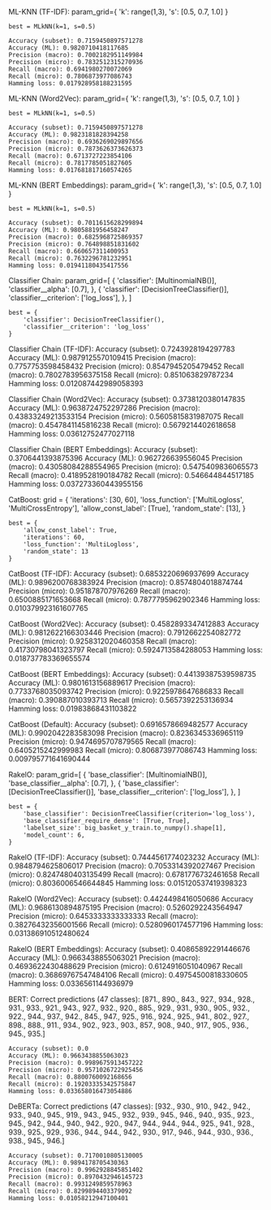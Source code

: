 ML-KNN (TF-IDF):
    param_grid={
        'k': range(1,3),
        's': [0.5, 0.7, 1.0]
    }

    best = MLkNN(k=1, s=0.5)

    Accuracy (subset): 0.7159450897571278
    Accuracy (ML): 0.9820710418117685
    Precision (macro): 0.7002182951149984
    Precision (micro): 0.7832512315270936
    Recall (macro): 0.6941980270072069
    Recall (micro): 0.7806873977086743
    Hamming loss: 0.017928958188231595

ML-KNN (Word2Vec):
    param_grid={
        'k': range(1,3),
        's': [0.5, 0.7, 1.0]
    }

    best = MLkNN(k=1, s=0.5)

    Accuracy (subset): 0.7159450897571278
    Accuracy (ML): 0.9823181828394258
    Precision (macro): 0.6936269029897656
    Precision (micro): 0.7873626373626373
    Recall (macro): 0.6713727223854106
    Recall (micro): 0.7817785051827605
    Hamming loss: 0.017681817160574265

ML-KNN (BERT Embeddings):
    param_grid={
        'k': range(1,3),
        's': [0.5, 0.7, 1.0]
    }

    best = MLkNN(k=1, s=0.5)

    Accuracy (subset): 0.7011615628299894
    Accuracy (ML): 0.9805881956458247
    Precision (macro): 0.6825968725869357
    Precision (micro): 0.764898851831602
    Recall (macro): 0.660657311400953
    Recall (micro): 0.7632296781232951
    Hamming loss: 0.01941180435417556

Classifier Chain:
    param_grid=[
        {
            'classifier': [MultinomialNB()],
            'classifier__alpha': [0.7],
        },
        {
            'classifier': [DecisionTreeClassifier()],
            'classifier__criterion': ['log_loss'],
        },
    ]

    best = {
        'classifier': DecisionTreeClassifier(),
        'classifier__criterion': 'log_loss'
    }

Classifier Chain (TF-IDF):
    Accuracy (subset): 0.7243928194297783
    Accuracy (ML): 0.9879125570109415
    Precision (macro): 0.7757753598458432
    Precision (micro): 0.8547945205479452
    Recall (macro): 0.7802783956375158
    Recall (micro): 0.851063829787234
    Hamming loss: 0.012087442989058393

Classifier Chain (Word2Vec):
    Accuracy (subset): 0.3738120380147835
    Accuracy (ML): 0.9638724752297286
    Precision (macro): 0.43833249213533154
    Precision (micro): 0.5605815831987075
    Recall (macro): 0.4547841145816238
    Recall (micro): 0.5679214402618658
    Hamming loss: 0.03612752477027118

Classifier Chain (BERT Embeddings):
    Accuracy (subset): 0.3706441393875396
    Accuracy (ML): 0.962726639556045
    Precision (macro): 0.43058084288554965
    Precision (micro): 0.5475409836065573
    Recall (macro): 0.4189528190184782
    Recall (micro): 0.546644844517185
    Hamming loss: 0.037273360443955156

CatBoost:
    grid = {
        'iterations': [30, 60],
        'loss_function': ['MultiLogloss', 'MultiCrossEntropy'],
        'allow_const_label': [True],
        'random_state': [13],
    }

    best = {
        'allow_const_label': True,
        'iterations': 60,
        'loss_function': 'MultiLogloss',
        'random_state': 13
    }

CatBoost (TF-IDF):
    Accuracy (subset): 0.6853220696937699
    Accuracy (ML): 0.9896200768383924
    Precision (macro): 0.8574804018874744
    Precision (micro): 0.951878707976269
    Recall (macro): 0.6500885171653668
    Recall (micro): 0.7877795962902346
    Hamming loss: 0.010379923161607765

CatBoost (Word2Vec):
    Accuracy (subset): 0.4582893347412883
    Accuracy (ML): 0.9812622166303446
    Precision (macro): 0.7912662254082772
    Precision (micro): 0.9258312020460358
    Recall (macro): 0.41730798041323797
    Recall (micro): 0.5924713584288053
    Hamming loss: 0.018737783369655574

CatBoost (BERT Embeddings):
    Accuracy (subset): 0.44139387539598735
    Accuracy (ML): 0.9801613156889617
    Precision (macro): 0.7733768035093742
    Precision (micro): 0.9225978647686833
    Recall (macro): 0.390887010393713
    Recall (micro): 0.5657392253136934
    Hamming loss: 0.01983868431103822

CatBoost (Default):
    Accuracy (subset): 0.6916578669482577
    Accuracy (ML): 0.9902042283583098
    Precision (macro): 0.8236345336965119
    Precision (micro): 0.9474695707879565
    Recall (macro): 0.6405215242999983
    Recall (micro): 0.806873977086743
    Hamming loss: 0.009795771641690444

RakelO:
    param_grid=[
        {
            'base_classifier': [MultinomialNB()],
            'base_classifier__alpha': [0.7],
        },
        {
            'base_classifier': [DecisionTreeClassifier()],
            'base_classifier__criterion': ['log_loss'],
        },
    ]

    best = {
        'base_classifier': DecisionTreeClassifier(criterion='log_loss'),
        'base_classifier_require_dense': [True, True],
        'labelset_size': big_basket_y_train.to_numpy().shape[1],
        'model_count': 6,
    }

RakelO (TF-IDF):
    Accuracy (subset): 0.7444561774023232
    Accuracy (ML): 0.9848794625806017
    Precision (macro): 0.7053314392027467
    Precision (micro): 0.8247480403135499
    Recall (macro): 0.6781776732461658
    Recall (micro): 0.8036006546644845
    Hamming loss: 0.015120537419398323

RakelO (Word2Vec):
    Accuracy (subset): 0.4424498416050686
    Accuracy (ML): 0.9686130894875195
    Precision (macro): 0.5260292243564947
    Precision (micro): 0.6453333333333333
    Recall (macro): 0.38276432356001566
    Recall (micro): 0.5280960174577196
    Hamming loss: 0.031386910512480624

RakelO (BERT Embeddings):
    Accuracy (subset): 0.40865892291446676
    Accuracy (ML): 0.9663438855063021
    Precision (macro): 0.4693622430488629
    Precision (micro): 0.6124916051040967
    Recall (macro): 0.36869767547484106
    Recall (micro): 0.49754500818330605
    Hamming loss: 0.0336561144936979

BERT:
    Correct predictions (47 classes):
        [871., 890., 843., 927., 934., 928., 931., 933., 921., 943., 927.,
            932., 920., 885., 929., 931., 930., 905., 932., 922., 944., 937.,
            942., 845., 947., 925., 916., 924., 925., 941., 802., 927., 898.,
            888., 911., 934., 902., 923., 903., 857., 908., 940., 917., 905.,
            936., 945., 935.]

    Accuracy (subset): 0.0
    Accuracy (ML): 0.9663438855063023
    Precision (macro): 0.9989675913457222
    Precision (micro): 0.9571026722925456
    Recall (macro): 0.8800760092168656
    Recall (micro): 0.19203335342575847
    Hamming loss: 0.033658016473054886

DeBERTa:
    Correct predictions (47 classes):
        [932., 930., 910., 942., 942., 933., 940., 945., 919., 943., 945.,
            932., 939., 945., 946., 940., 935., 923., 945., 942., 944., 940.,
            942., 920., 947., 944., 944., 944., 925., 941., 928., 939., 925.,
            929., 936., 944., 944., 942., 930., 917., 946., 944., 930., 936.,
            938., 945., 946.]

    Accuracy (subset): 0.7170010805130005
    Accuracy (ML): 0.9894178705430363
    Precision (macro): 0.9962928845851402
    Precision (micro): 0.8970432946145723
    Recall (macro): 0.9931249859578963
    Recall (micro): 0.8299894403379092
    Hamming loss: 0.01058212947100401